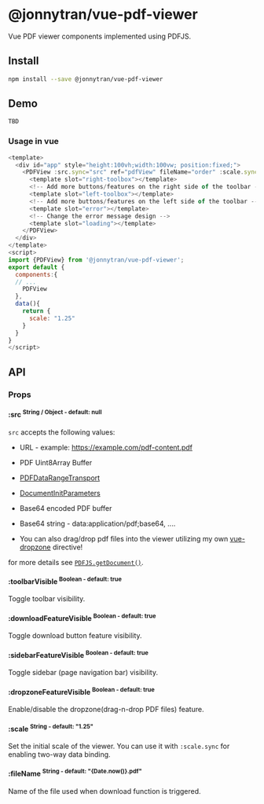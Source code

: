 # @jonnytran/vue-pdf-viewer

Vue PDF viewer components implemented using PDFJS.

## Install

```bash
npm install --save @jonnytran/vue-pdf-viewer
```

## Demo

`TBD`

### Usage in vue

```js
<template>
  <div id="app" style="height:100vh;width:100vw; position:fixed;">
    <PDFView :src.sync="src" ref="pdfView" fileName="order" :scale.sync="scale">
      <template slot="right-toolbox"></template>
      <!-- Add more buttons/features on the right side of the toolbar -->
      <template slot="left-toolbox"></template>
      <!-- Add more buttons/features on the left side of the toolbar -->
      <template slot="error"></template>
      <!-- Change the error message design -->
      <template slot="loading"></template>
    </PDFView>
  </div>
</template>
<script>
import {PDFView} from '@jonnytran/vue-pdf-viewer';
export default {
  components:{
  // ...
    PDFView
  },
  data(){
    return {
      scale: "1.25"
    }
  }
}
</script>
```

## API

### Props

#### :src <sup>String / Object - default: null<sup>

`src` accepts the following values:

- URL - example: https://example.com/pdf-content.pdf

- PDF Uint8Array Buffer

- [PDFDataRangeTransport](https://mozilla.github.io/pdf.js/api/draft/PDFDataRangeTransport.html)

- [DocumentInitParameters](https://mozilla.github.io/pdf.js/api/draft/global.html#DocumentInitParameters)

- Base64 encoded PDF buffer

- Base64 string - data:application/pdf;base64, ....

- You can also drag/drop pdf files into the viewer utilizing my own [vue-dropzone](https://github.com/GabrielBuragev/vue-dropzone) directive!

for more details see [`PDFJS.getDocument()`](https://github.com/mozilla/pdf.js/blob/8ff1fbe7f819513e7d0023df961e3d223b35aefa/src/display/api.js#L117).

#### :toolbarVisible <sup>Boolean - default: true<sup>

Toggle toolbar visibility.

#### :downloadFeatureVisible <sup>Boolean - default: true<sup>

Toggle download button feature visibility.

#### :sidebarFeatureVisible <sup>Boolean - default: true<sup>

Toggle sidebar (page navigation bar) visibility.

#### :dropzoneFeatureVisible <sup>Boolean - default: true<sup>

Enable/disable the dropzone(drag-n-drop PDF files) feature.

#### :scale <sup>String - default: "1.25"<sup>

Set the initial scale of the viewer.
You can use it with `:scale.sync` for enabling two-way data binding.

#### :fileName <sup>String - default: "{Date.now()}.pdf"<sup>

Name of the file used when download function is triggered.
